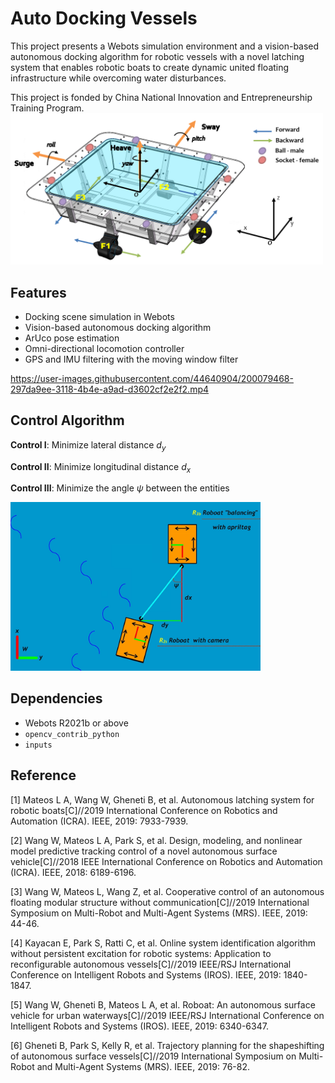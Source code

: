 # Auto Docking Vessels

This project presents a Webots simulation environment and a vision-based  autonomous docking algorithm for robotic vessels with a novel latching system that enables robotic boats to create dynamic united floating infrastructure while overcoming water disturbances. 

This project is fonded by China National Innovation and Entrepreneurship Training Program.
<img src="images/vessel_convensions.png" width="500">

## Features
- Docking scene simulation in Webots
- Vision-based  autonomous docking algorithm
- ArUco pose estimation
- Omni-directional locomotion controller
- GPS and IMU filtering with the moving window filter


https://user-images.githubusercontent.com/44640904/200079468-297da9ee-3118-4b4e-a9ad-d3602cf2e2f2.mp4



## Control Algorithm

**Control I**: Minimize lateral distance $d_y$

**Control II**: Minimize longitudinal distance $d_x$

**Control III**: Minimize the angle $\psi$ between the entities


<img src="images/control-demo.jpg" width="400">

## Dependencies
- Webots R2021b or above
- `opencv_contrib_python`
- `inputs`

## Reference
[1] Mateos L A, Wang W, Gheneti B, et al. Autonomous latching system for robotic boats[C]//2019 International Conference on Robotics and Automation (ICRA). IEEE, 2019: 7933-7939.

[2] Wang W, Mateos L A, Park S, et al. Design, modeling, and nonlinear model predictive tracking control of a novel autonomous surface vehicle[C]//2018 IEEE International Conference on Robotics and Automation (ICRA). IEEE, 2018: 6189-6196.

[3] Wang W, Mateos L, Wang Z, et al. Cooperative control of an autonomous floating modular structure without communication[C]//2019 International Symposium on Multi-Robot and Multi-Agent Systems (MRS). IEEE, 2019: 44-46.

[4] Kayacan E, Park S, Ratti C, et al. Online system identification algorithm without persistent excitation for robotic systems: Application to reconfigurable autonomous vessels[C]//2019 IEEE/RSJ International Conference on Intelligent Robots and Systems (IROS). IEEE, 2019: 1840-1847.

[5] Wang W, Gheneti B, Mateos L A, et al. Roboat: An autonomous surface vehicle for urban waterways[C]//2019 IEEE/RSJ International Conference on Intelligent Robots and Systems (IROS). IEEE, 2019: 6340-6347.

[6] Gheneti B, Park S, Kelly R, et al. Trajectory planning for the shapeshifting of autonomous surface vessels[C]//2019 International Symposium on Multi-Robot and Multi-Agent Systems (MRS). IEEE, 2019: 76-82.
